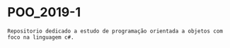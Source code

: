 # POO_2019-1

	Repositorio dedicado a estudo de programação orientada a objetos com foco na linguagem c#.
